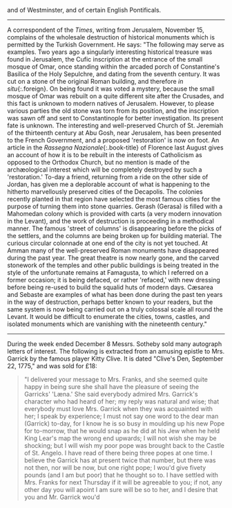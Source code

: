 and of Westminster, and of certain
English Pontificals.

* * *

A correspondent of the _Times_, writing from
Jerusalem, November 15, complains of the
wholesale destruction of historical monuments
which is permitted by the Turkish Government.
He says: "The following may serve
as examples. Two years ago a singularly
interesting historical treasure was found in
Jerusalem, the Cufic inscription at the entrance
of the small mosque of Omar, once
standing within the arcaded porch of Constantine's
Basilica of the Holy Sepulchre, and
dating from the seventh century. It was cut
on a stone of the original Roman building,
and therefore _in situ_{:.foreign}. On being found it was
voted a mystery, because the small mosque
of Omar was rebuilt on a quite different site
after the Crusades, and this fact is unknown
to modern natives of Jerusalem. However,
to please various parties the old stone was
torn from its position, and the inscription
was sawn off and sent to Constantinople for
better investigation. Its present fate is unknown.
The interesting and well-preserved
Church of St. Jeremiah of the thirteenth century
at Abu Gosh, near Jerusalem, has been
presented to the French Government, and a
proposed 'restoration' is now on foot. An
article in the _Rassegna Nazionale_{:.book-title} of Florence
last August gives an account of how it is to
be rebuilt in the interests of Catholicism as
opposed to the Orthodox Church, but no
mention is made of the archæological interest
which will be completely destroyed by such
a 'restoration.' To-day a friend, returning
from a ride on the other side of Jordan, has
given me a deplorable account of what is
happening to the hitherto marvellously preserved
cities of the Decapolis. The colonies
recently planted in that region have selected
the most famous cities for the purpose of
turning them into stone quarries. Gerash
(Gerasa) is filled with a Mahomedan colony
which is provided with carts (a very modern
innovation in the Levant), and the work of
destruction is proceeding in a methodical
manner. The famous 'street of columns' is
disappearing before the picks of the settlers,
and the columns are being broken up for
building material. The curious circular
colonnade at one end of the city is not yet
touched. At Amman many of the well-preserved
Roman monuments have disappeared
during the past year. The great theatre is
now nearly gone, and the carved stonework
of the temples and other public buildings is
being treated in the style of the unfortunate
remains at Famagusta, to which I referred
on a former occasion; it is being defaced, or
rather 'refaced,' with new dressing before
being re-used to build the squalid huts of
modern days. Cæsarea and Sebaste are examples
of what has been done during the past
ten years in the way of destruction, perhaps
better known to your readers, but the same
system is now being carried out on a truly
colossal scale all round the Levant. It would
be difficult to enumerate the cities, towns,
castles, and isolated monuments which are
vanishing with the nineteenth century."

* * * 

During the week ended December 8 Messrs.
Sotheby sold many autograph letters of interest.
The following is extracted from an
amusing epistle to Mrs. Garrick by the
famous player Kitty Clive. It is dated
"Clive's Den, September 22, 1775," and
was sold for £18:

> "I delivered your message to Mrs. Franks,
> and she seemed quite happy in being sure
> she shall have the pleasure of seeing the
> Garricks' 'Læna.' She said everybody
> admired Mrs. Garrick's character who had
> heard of her; my reply was natural and
> wise; that everybody must love Mrs. Garrick
> when they was acquainted with her; I speak
> by experience; I must not say one word to
> the dear man (Garrick) to-day, for I know he
> is so busy in moulding up his new Pope for
> to-morrow, that he would snap as he did at
> his Jew when he held King Lear's map the
> wrong end upwards; I will not wish she may
> be shocking; but I will wish my poor pope
> was brought back to the Castle of St. Angelo.
> I have read of there being three popes at
> one time. I believe the Garrick has at
> present twice that number, but there was not
> then, nor will be now, but one right pope;
> I wou'd give fivety pounds (and I am but
> poor) that he thought so to. I have settled
> with Mrs. Franks for next Thursday if it will
> be agreeable to you; if not, any other day
> you will apoint I am sure will be so to her,
> and I desire that you and Mr. Garrick wou'd